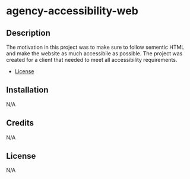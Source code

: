 # agency-accessibility-web

## Description

The motivation in this project was to make sure to follow sementic HTML and make the website as much accessibile as possible.
The project was created for a client that needed to meet all accessibility requirements.

- [License](#license)

## Installation

N/A

## Credits

N/A

## License

N/A
